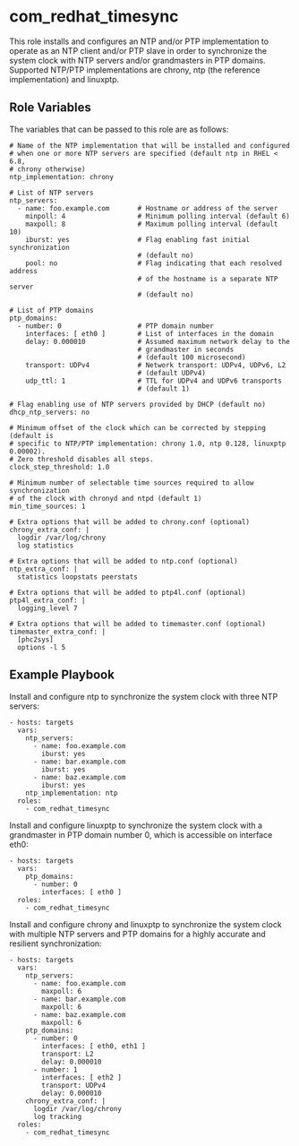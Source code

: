 com_redhat_timesync
===================

This role installs and configures an NTP and/or PTP implementation to operate
as an NTP client and/or PTP slave in order to synchronize the system clock with
NTP servers and/or grandmasters in PTP domains. Supported NTP/PTP
implementations are chrony, ntp (the reference implementation) and linuxptp.

Role Variables
--------------

The variables that can be passed to this role are as follows:

```
# Name of the NTP implementation that will be installed and configured
# when one or more NTP servers are specified (default ntp in RHEL < 6.8,
# chrony otherwise)
ntp_implementation: chrony

# List of NTP servers
ntp_servers:
  - name: foo.example.com       # Hostname or address of the server
    minpoll: 4                  # Minimum polling interval (default 6)
    maxpoll: 8                  # Maximum polling interval (default 10)
    iburst: yes                 # Flag enabling fast initial synchronization
                                # (default no)
    pool: no                    # Flag indicating that each resolved address
                                # of the hostname is a separate NTP server
                                # (default no)

# List of PTP domains
ptp_domains:
  - number: 0                   # PTP domain number
    interfaces: [ eth0 ]        # List of interfaces in the domain
    delay: 0.000010             # Assumed maximum network delay to the
                                # grandmaster in seconds
                                # (default 100 microsecond)
    transport: UDPv4            # Network transport: UDPv4, UDPv6, L2
                                # (default UDPv4)
    udp_ttl: 1                  # TTL for UDPv4 and UDPv6 transports
                                # (default 1)

# Flag enabling use of NTP servers provided by DHCP (default no)
dhcp_ntp_servers: no

# Minimum offset of the clock which can be corrected by stepping (default is
# specific to NTP/PTP implementation: chrony 1.0, ntp 0.128, linuxptp 0.00002).
# Zero threshold disables all steps.
clock_step_threshold: 1.0

# Minimum number of selectable time sources required to allow synchronization
# of the clock with chronyd and ntpd (default 1)
min_time_sources: 1

# Extra options that will be added to chrony.conf (optional)
chrony_extra_conf: |
  logdir /var/log/chrony
  log statistics

# Extra options that will be added to ntp.conf (optional)
ntp_extra_conf: |
  statistics loopstats peerstats

# Extra options that will be added to ptp4l.conf (optional)
ptp4l_extra_conf: |
  logging_level 7

# Extra options that will be added to timemaster.conf (optional)
timemaster_extra_conf: |
  [phc2sys]
  options -l 5
```

Example Playbook
----------------

Install and configure ntp to synchronize the system clock with three NTP servers:

```
- hosts: targets
  vars:
    ntp_servers:
      - name: foo.example.com
        iburst: yes
      - name: bar.example.com
        iburst: yes
      - name: baz.example.com
        iburst: yes
    ntp_implementation: ntp
  roles:
    - com_redhat_timesync
```

Install and configure linuxptp to synchronize the system clock with a
grandmaster in PTP domain number 0, which is accessible on interface eth0:

```
- hosts: targets
  vars:
    ptp_domains:
      - number: 0
        interfaces: [ eth0 ]
  roles:
    - com_redhat_timesync
```

Install and configure chrony and linuxptp to synchronize the system clock with
multiple NTP servers and PTP domains for a highly accurate and resilient
synchronization:

```
- hosts: targets
  vars:
    ntp_servers:
      - name: foo.example.com
        maxpoll: 6
      - name: bar.example.com
        maxpoll: 6
      - name: baz.example.com
        maxpoll: 6
    ptp_domains:
      - number: 0
        interfaces: [ eth0, eth1 ]
        transport: L2
        delay: 0.000010
      - number: 1
        interfaces: [ eth2 ]
        transport: UDPv4
        delay: 0.000010
    chrony_extra_conf: |
      logdir /var/log/chrony
      log tracking
  roles:
    - com_redhat_timesync
```
